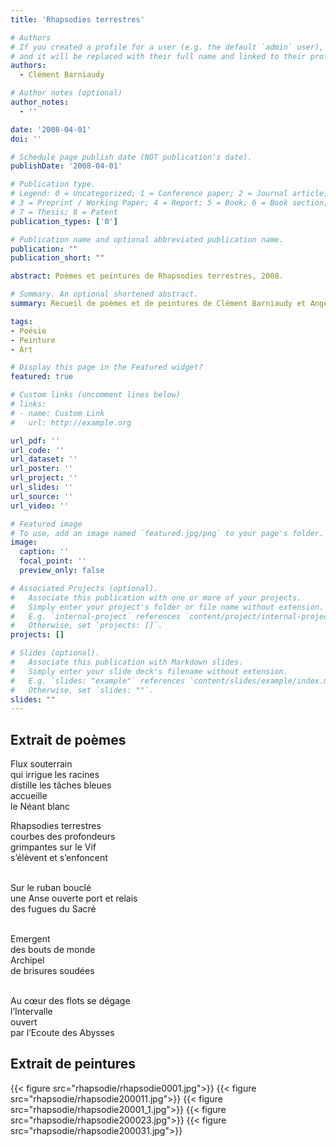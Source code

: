```yaml
---
title: 'Rhapsodies terrestres'

# Authors
# If you created a profile for a user (e.g. the default `admin` user), write the username (folder name) here
# and it will be replaced with their full name and linked to their profile.
authors:
  - Clément Barniaudy

# Author notes (optional)
author_notes:
  - ''

date: '2008-04-01'
doi: ''

# Schedule page publish date (NOT publication's date).
publishDate: '2008-04-01'

# Publication type.
# Legend: 0 = Uncategorized; 1 = Conference paper; 2 = Journal article;
# 3 = Preprint / Working Paper; 4 = Report; 5 = Book; 6 = Book section;
# 7 = Thesis; 8 = Patent
publication_types: ['0']

# Publication name and optional abbreviated publication name.
publication: ""
publication_short: ""

abstract: Poèmes et peintures de Rhapsodies terrestres, 2008.

# Summary. An optional shortened abstract.
summary: Recueil de poèmes et de peintures de Clément Barniaudy et Angela Biancofiore.

tags:
- Poésie
- Peinture
- Art

# Display this page in the Featured widget?
featured: true

# Custom links (uncomment lines below)
# links:
# - name: Custom Link
#   url: http://example.org

url_pdf: ''
url_code: ''
url_dataset: ''
url_poster: ''
url_project: ''
url_slides: ''
url_source: ''
url_video: ''

# Featured image
# To use, add an image named `featured.jpg/png` to your page's folder.
image:
  caption: ''
  focal_point: ''
  preview_only: false

# Associated Projects (optional).
#   Associate this publication with one or more of your projects.
#   Simply enter your project's folder or file name without extension.
#   E.g. `internal-project` references `content/project/internal-project/index.md`.
#   Otherwise, set `projects: []`.
projects: []

# Slides (optional).
#   Associate this publication with Markdown slides.
#   Simply enter your slide deck's filename without extension.
#   E.g. `slides: "example"` references `content/slides/example/index.md`.
#   Otherwise, set `slides: ""`.
slides: ""
---
```


## Extrait de poèmes

Flux souterrain <br>
qui irrigue les racines <br>
distille les tâches bleues <br>
accueille <br>
le Néant blanc

Rhapsodies terrestres <br>
courbes des profondeurs <br>
grimpantes sur le Vif <br>
s’élèvent et s’enfoncent <br> <br>

Sur le ruban bouclé <br>
une Anse ouverte port et relais <br>
des fugues du Sacré <br> <br>

Emergent <br>
des bouts de monde <br>
Archipel <br>
de brisures soudées  <br> <br>
 
Au cœur des flots se dégage <br>
l’Intervalle <br>
ouvert <br>
par l’Ecoute des Abysses
 
## Extrait de peintures

{{< figure src="rhapsodie/rhapsodie0001.jpg">}}
{{< figure src="rhapsodie/rhapsodie200011.jpg">}}
{{< figure src="rhapsodie/rhapsodie20001_1.jpg">}}
{{< figure src="rhapsodie/rhapsodie200023.jpg">}}
{{< figure src="rhapsodie/rhapsodie200031.jpg">}}